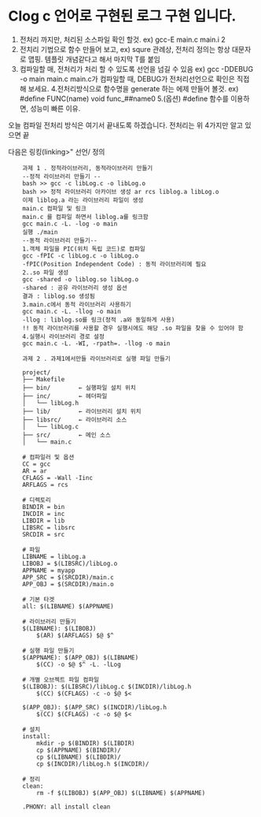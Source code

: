 # Clog c 언어로 구현된 로그 구현 입니다.


1. 전처리 까지만, 처리된 소스파일 확인 할것. ex) gcc-E main.c main.i 2
2. 전치리 기법으로 함수 만들어 보고, ex) squre 관례상, 전처리 정의는 항상 대문자로 맵핑. 템플릿 개념같다고 해서 마지막 T를 붙임
3. 컴파일할 매, 전처리가 처리 할 수 있도록 선언을 넘길 수 있음 ex) gcc -DDEBUG -o main main.c main.c가 컴파일할 때, DEBUG가 전처리선언으로 확인은 직접 해 보세요.
4.전처리방식으로 함수명을 generate 하는 에제 만들어 볼것. ex) #define FUNC(name) void func_##name0
5.(옵션) #define 함수를 이용하면, 성능미 빠른 이유.

오늘 컴파일 전처리 방식은 여기서 끝내도록 하겠습니다. 전처리는 위 4가지만 알고 있으면 끝 

다음은 링킹(linking>" 선언/ 정의 



		과제 1 . 정적라이브러리, 동적라이브러리 만들기
		--정적 라이브러리 만들기 --
		bash >> gcc -c libLog.c -o libLog.o
		bash >> 정적 라이브러리 아카이브 생성 ar rcs liblog.a libLog.o
		이제 liblog.a 라는 라이브러리 파일이 생성
		main.c 컴파일 및 링크
		main.c 를 컴파일 하면서 liblog.a를 링크함
		gcc main.c -L. -log -o main
		실행 ./main
		--동적 라이브러리 만들기--
		1.객체 파일을 PIC(위치 독립 코드)로 컴파일
		gcc -fPIC -c libLog.c -o libLog.o
		-fPIC(Position Independent Code) : 동적 라이브러리에 필요
		2..so 파일 생성
		gcc -shared -o liblog.so libLog.o
		-shared : 공유 라이브러리 생성 옵션
		결과 : liblog.so 생성됨
		3.main.c에서 동적 라이브러리 사용하기
		gcc main.c -L. -llog -o main
		-llog : liblog.so를 링크(정적 .a와 동일하게 사용)
		!! 동적 라이브러리를 사용할 경우 실행시에도 해당 .so 파일을 찾을 수 있어야 함
		4.실행시 라이브러리 경로 설정
		gcc main.c -L. -WI, -rpath=. -llog -o main

		과제 2 . 과제1에서만들 라이브러리로 실행 파일 만들기
  
		project/
		├── Makefile
		├── bin/        ← 실행파일 설치 위치
		├── inc/        ← 헤더파일
		│   └── libLog.h
		├── lib/        ← 라이브러리 설치 위치
		├── libsrc/     ← 라이브러리 소스
		│   └── libLog.c
		├── src/        ← 메인 소스
		│   └── main.c

		# 컴파일러 및 옵션
		CC = gcc
		AR = ar
		CFLAGS = -Wall -Iinc
		ARFLAGS = rcs
		
		# 디렉토리
		BINDIR = bin
		INCDIR = inc
		LIBDIR = lib
		LIBSRC = libsrc
		SRCDIR = src
		
		# 파일
		LIBNAME = libLog.a
		LIBOBJ = $(LIBSRC)/libLog.o
		APPNAME = myapp
		APP_SRC = $(SRCDIR)/main.c
		APP_OBJ = $(SRCDIR)/main.o
		
		# 기본 타겟
		all: $(LIBNAME) $(APPNAME)
		
		# 라이브러리 만들기
		$(LIBNAME): $(LIBOBJ)
			$(AR) $(ARFLAGS) $@ $^
		
		# 실행 파일 만들기
		$(APPNAME): $(APP_OBJ) $(LIBNAME)
			$(CC) -o $@ $^ -L. -lLog
		
		# 개별 오브젝트 파일 컴파일
		$(LIBOBJ): $(LIBSRC)/libLog.c $(INCDIR)/libLog.h
			$(CC) $(CFLAGS) -c -o $@ $<
		
		$(APP_OBJ): $(APP_SRC) $(INCDIR)/libLog.h
			$(CC) $(CFLAGS) -c -o $@ $<
		
		# 설치
		install:
			mkdir -p $(BINDIR) $(LIBDIR)
			cp $(APPNAME) $(BINDIR)/
			cp $(LIBNAME) $(LIBDIR)/
			cp $(INCDIR)/libLog.h $(INCDIR)/
		
		# 정리
		clean:
			rm -f $(LIBOBJ) $(APP_OBJ) $(LIBNAME) $(APPNAME)
		
		.PHONY: all install clean
